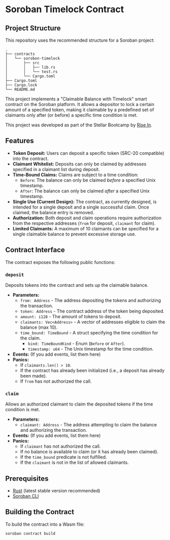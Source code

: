 # Soroban Timelock Contract

## Project Structure

This repository uses the recommended structure for a Soroban project:
```text
.
├── contracts
│   └── sorobon-timelock
│       ├── src
│       │   ├── lib.rs
│       │   └── test.rs
│       └── Cargo.toml
├── Cargo.toml
├── Cargo.lock
└── README.md
```


This project implements a "Claimable Balance with Timelock" smart contract on the Soroban platform. It allows a depositor to lock a certain amount of a specified token, making it claimable by a predefined set of claimants only after (or before) a specific time condition is met.

This project was developed as part of the Stellar Bootcamp by [Rise In](https://www.risein.com/).

## Features

*   **Token Deposit:** Users can deposit a specific token (SRC-20 compatible) into the contract.
*   **Claimant Whitelist:** Deposits can only be claimed by addresses specified in a claimant list during deposit.
*   **Time-Bound Claims:** Claims are subject to a time condition:
    *   `Before`: The balance can only be claimed *before* a specified Unix timestamp.
    *   `After`: The balance can only be claimed *after* a specified Unix timestamp.
*   **Single Use (Current Design):** The contract, as currently designed, is intended for a single deposit and a single successful claim. Once claimed, the balance entry is removed.
*   **Authorization:** Both deposit and claim operations require authorization from the respective addresses (`from` for deposit, `claimant` for claim).
*   **Limited Claimants:** A maximum of 10 claimants can be specified for a single claimable balance to prevent excessive storage use.

## Contract Interface

The contract exposes the following public functions:

### `deposit`

Deposits tokens into the contract and sets up the claimable balance.

*   **Parameters:**
    *   `from: Address` - The address depositing the tokens and authorizing the transaction.
    *   `token: Address` - The contract address of the token being deposited.
    *   `amount: i128` - The amount of tokens to deposit.
    *   `claimants: Vec<Address>` - A vector of addresses eligible to claim the balance (max 10).
    *   `time_bound: TimeBound` - A struct specifying the time condition for the claim.
        *   `kind: TimeBoundKind` - Enum (`Before` or `After`).
        *   `timestamp: u64` - The Unix timestamp for the time condition.
*   **Events:** (If you add events, list them here)
*   **Panics:**
    *   If `claimants.len() > 10`.
    *   If the contract has already been initialized (i.e., a deposit has already been made).
    *   If `from` has not authorized the call.

### `claim`

Allows an authorized claimant to claim the deposited tokens if the time condition is met.

*   **Parameters:**
    *   `claimant: Address` - The address attempting to claim the balance and authorizing the transaction.
*   **Events:** (If you add events, list them here)
*   **Panics:**
    *   If `claimant` has not authorized the call.
    *   If no balance is available to claim (or it has already been claimed).
    *   If the `time_bound` predicate is not fulfilled.
    *   If the `claimant` is not in the list of allowed claimants.

## Prerequisites

*   [Rust](https://www.rust-lang.org/tools/install) (latest stable version recommended)
*   [Soroban CLI](https://soroban.stellar.org/docs/getting-started/setup)

## Building the Contract

To build the contract into a Wasm file:

```bash
soroban contract build